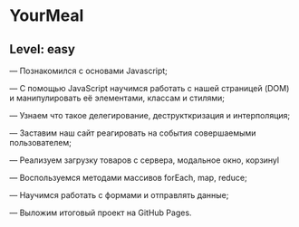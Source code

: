 # YourMeal
## Level: easy

— Познакомился с основами Javascript;

— С помощью JavaScript научимся работать с нашей страницей (DOM) и манипулировать её элементами, классам и стилями;

— Узнаем что такое делегирование, деструкткризация и интерполяция;

— Заставим наш сайт реагировать на события совершаемыми пользователем;

— Реализуем загрузку товаров с сервера, модальное окно, корзинуl

— Воспользуемся методами массивов forEach, map, reduce;

— Научимся работать с формами и отправлять данные;

— Выложим итоговый проект на GitHub Pages.
